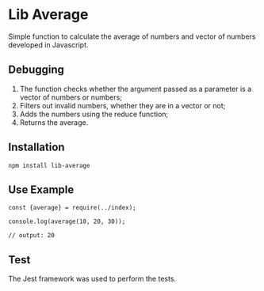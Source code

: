 # Lib Average

Simple function to calculate the average of numbers and vector of numbers developed in Javascript.

## Debugging

1. The function checks whether the argument passed as a parameter is a vector of numbers or numbers;
2. Filters out invalid numbers, whether they are in a vector or not;
3. Adds the numbers using the reduce function;
4. Returns the average.

## Installation

```
npm install lib-average
```

## Use Example

```
const {average} = require(../index);

console.log(average(10, 20, 30));

// output: 20
```

## Test

The Jest framework was used to perform the tests.

